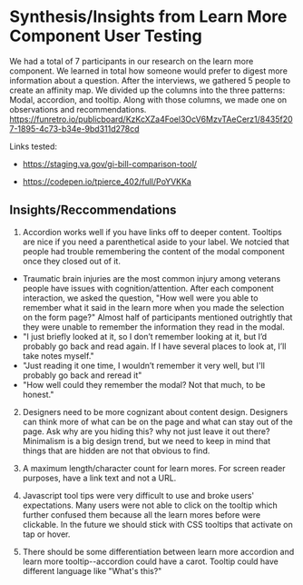# Synthesis/Insights from Learn More Component User Testing

We had a total of 7 participants in our research on the learn more component. We learned in total how someone would prefer to digest more information about a question. After the interviews, we gathered 5 people to create an affinity map. We divided up the columns into the three patterns: Modal, accordion, and tooltip. Along with those columns, we made one on observations and recommendations. https://funretro.io/publicboard/KzKcXZa4Foel3OcV6MzvTAeCerz1/8435f207-1895-4c73-b34e-9bd311d278cd

Links tested:

* https://staging.va.gov/gi-bill-comparison-tool/
 
* https://codepen.io/tpierce_402/full/PoYVKKa

## Insights/Reccommendations

1. Accordion works well if you have links off to deeper content. Tooltips are nice if you need a parenthetical aside to your label. We notcied that people had trouble remembering the content of the modal component once they closed out of it. 
* Traumatic brain injuries are the most common injury among veterans people have issues with cognition/attention. After each component interaction, we asked the question, "How well were you able to remember what it said in the learn more when you made the selection on the form page?" Almost half of participants mentioned outrightly that they were unable to remember the information they read in the modal. 
* "I just briefly looked at it, so I don’t remember looking at it, but I’d probably go back and read again. If I have several places to look at, I’ll take notes myself."
* "Just reading it one time, I wouldn’t remember it very well, but I'll probably go back and reread it"
* "How well could they remember the modal? Not that much, to be honest."

2. Designers need to be more cognizant about content design. Designers can think more of what can be on the page and what can stay out of the page. Ask why are you hiding this? why not just leave it out there? Minimalism is a big design trend, but we need to keep in mind that things that are hidden are not that obvious to find. 

3. A maximum length/character count for learn mores. For screen reader purposes, have a link text and not a URL. 

4. Javascript tool tips were very difficult to use and broke users' expectations. Many users were not able to click on the tooltip which further confused them because all the learn mores before were clickable. In the future we should stick with CSS tooltips that activate on tap or hover. 

5. There should be some differentiation between learn more accordion and learn more tooltip--accordion could have a carot. Tooltip could have different language like "What's this?"
